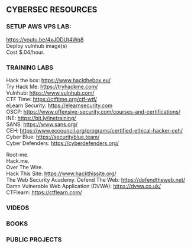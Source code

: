 ## CYBERSEC RESOURCES  

### SETUP AWS VPS LAB:
https://youtu.be/4xJDDUt4Wq8   
Deploy vulnhub image(s)  
Cost $.04/hour. 



### TRAINING LABS

Hack the box: https://www.hackthebox.eu/  
Try Hack Me: https://tryhackme.com/  
Vulnhub: https://www.vulnhub.com/  
CTF Time: https://ctftime.org/ctf-wtf/  
eLearn Security: https://elearnsecurity.com   
OSCP: https://www.offensive-security.com/courses-and-certifications/  
INE: https://bit.ly/inetraining/  
SANS: https://www.sans.org/  
CEH: https://www.eccouncil.org/programs/certified-ethical-hacker-ceh/  
Cyber Blue: https://securityblue.team/  
Cyber Defenders: https://cyberdefenders.org/  

Root-me.  
Hack.me.  
Over The Wire.  
Hack This Site: https://www.hackthissite.org/  
The Web Security Academy. 
Defend The Web: https://defendtheweb.net/  
Damn Vulnerable Web Application (DVWA): https://dvwa.co.uk/  
CTFlearn: https://ctflearn.com/  




### VIDEOS


### BOOKS




### PUBLIC PROJECTS







